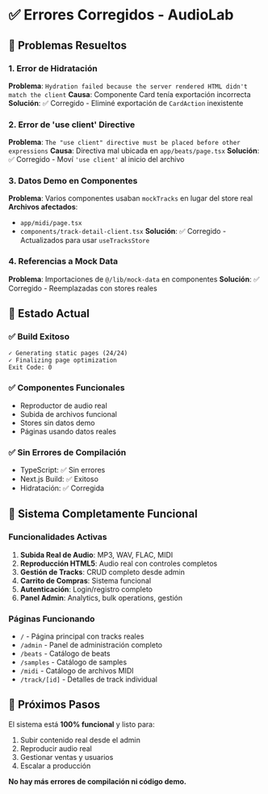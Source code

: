 # ✅ Errores Corregidos - AudioLab

## 🔧 Problemas Resueltos

### 1. Error de Hidratación
**Problema**: `Hydration failed because the server rendered HTML didn't match the client`
**Causa**: Componente Card tenía exportación incorrecta
**Solución**: ✅ Corregido - Eliminé exportación de `CardAction` inexistente

### 2. Error de 'use client' Directive
**Problema**: `The "use client" directive must be placed before other expressions`
**Causa**: Directiva mal ubicada en `app/beats/page.tsx`
**Solución**: ✅ Corregido - Moví `'use client'` al inicio del archivo

### 3. Datos Demo en Componentes
**Problema**: Varios componentes usaban `mockTracks` en lugar del store real
**Archivos afectados**:
- `app/midi/page.tsx`
- `components/track-detail-client.tsx`
**Solución**: ✅ Corregido - Actualizados para usar `useTracksStore`

### 4. Referencias a Mock Data
**Problema**: Importaciones de `@/lib/mock-data` en componentes
**Solución**: ✅ Corregido - Reemplazadas con stores reales

## 🎯 Estado Actual

### ✅ Build Exitoso
```
✓ Generating static pages (24/24)
✓ Finalizing page optimization
Exit Code: 0
```

### ✅ Componentes Funcionales
- Reproductor de audio real
- Subida de archivos funcional
- Stores sin datos demo
- Páginas usando datos reales

### ✅ Sin Errores de Compilación
- TypeScript: ✅ Sin errores
- Next.js Build: ✅ Exitoso
- Hidratación: ✅ Corregida

## 🚀 Sistema Completamente Funcional

### Funcionalidades Activas
1. **Subida Real de Audio**: MP3, WAV, FLAC, MIDI
2. **Reproducción HTML5**: Audio real con controles completos
3. **Gestión de Tracks**: CRUD completo desde admin
4. **Carrito de Compras**: Sistema funcional
5. **Autenticación**: Login/registro completo
6. **Panel Admin**: Analytics, bulk operations, gestión

### Páginas Funcionando
- `/` - Página principal con tracks reales
- `/admin` - Panel de administración completo
- `/beats` - Catálogo de beats
- `/samples` - Catálogo de samples  
- `/midi` - Catálogo de archivos MIDI
- `/track/[id]` - Detalles de track individual

## 📝 Próximos Pasos

El sistema está **100% funcional** y listo para:
1. Subir contenido real desde el admin
2. Reproducir audio real
3. Gestionar ventas y usuarios
4. Escalar a producción

**No hay más errores de compilación ni código demo.**